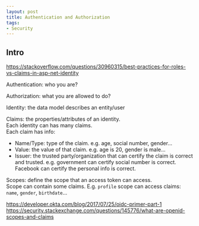 ```yaml
---
layout: post
title: Authentication and Authorization
tags:
- Security
---
```


## Intro

https://stackoverflow.com/questions/30960315/best-practices-for-roles-vs-claims-in-asp-net-identity

Authentication: who you are?

Authorization: what you are allowed to do?

Identity: the data model describes an entity/user

Claims: the properties/attributes of an identity.  
Each identity can has many claims.  
Each claim has info:

- Name/Type: type of the claim. e.g. age, social number, gender...
- Value: the value of that claim. e.g. age is 20, gender is male...
- Issuer: the trusted party/organization that can certify the claim is correct and trusted.
e.g. government can certify social number is correct. Facebook can certify the personal info
is correct.

Scopes: define the scope that an access token can access.  
Scope can contain some claims. E.g. `profile` scope can access claims: `name`, `gender`, `birthdate`...

https://developer.okta.com/blog/2017/07/25/oidc-primer-part-1
https://security.stackexchange.com/questions/145776/what-are-openid-scopes-and-claims
